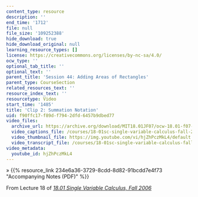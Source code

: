 ```yaml
---
content_type: resource
description: ''
end_time: '1712'
file: null
file_size: '109252388'
hide_download: true
hide_download_original: null
learning_resource_types: []
license: https://creativecommons.org/licenses/by-nc-sa/4.0/
ocw_type: ''
optional_tab_title: ''
optional_text: ''
parent_title: 'Session 44: Adding Areas of Rectangles'
parent_type: CourseSection
related_resources_text: ''
resource_index_text: ''
resourcetype: Video
start_time: '1485'
title: 'Clip 2: Summation Notation'
uid: f90ffc17-f89d-f794-2dfd-6457b9dbed77
video_files:
  archive_url: https://archive.org/download/MIT18.01JF07/ocw-18.01-f07-lec18_300k.mp4
  video_captions_file: /courses/18-01sc-single-variable-calculus-fall-2010/2c77db784fcd52998aef4349caa1fdc4_hjZhPczMkL4.vtt
  video_thumbnail_file: https://img.youtube.com/vi/hjZhPczMkL4/default.jpg
  video_transcript_file: /courses/18-01sc-single-variable-calculus-fall-2010/9ddce0f1a169687348c02b0f870fbad7_hjZhPczMkL4.pdf
video_metadata:
  youtube_id: hjZhPczMkL4
---
```


» {{% resource_link 234e6a36-3729-8cdd-8d82-91bcdd7e4f73 "Accompanying Notes (PDF)" %}}

From Lecture 18 of [_18.01 Single Variable Calculus, Fall 2006_](/courses/18-01-single-variable-calculus-fall-2006/video_galleries/video-lectures)

